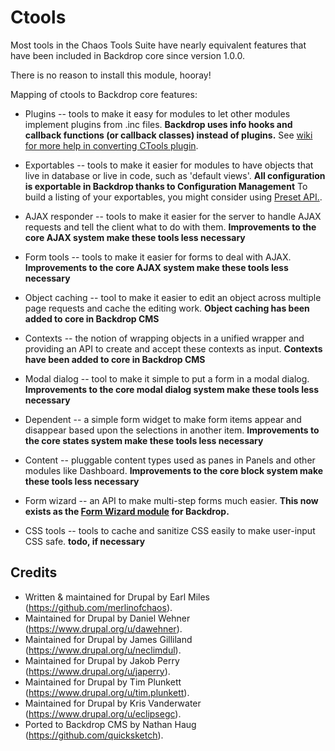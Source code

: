 Ctools
======

Most tools in the Chaos Tools Suite have nearly equivalent features that have
been included in Backdrop core since version 1.0.0.

There is no reason to install this module, hooray!

Mapping of ctools to Backdrop core features:

* Plugins -- tools to make it easy for modules to let other modules implement
  plugins from .inc files. **Backdrop uses info hooks and callback functions (or
  callback classes) instead of plugins.** See [wiki for more help in converting CTools plugin](https://github.com/backdrop-contrib/ctools/wiki/Converting-CTools-plugins).

* Exportables -- tools to make it easier for modules to have objects that live
  in database or live in code, such as 'default views'. **All configuration is
  exportable in Backdrop thanks to Configuration Management** To build a listing
  of your exportables, you might consider using [Preset API.](https://github.com/backdrop-contrib/preset).

* AJAX responder -- tools to make it easier for the server to handle AJAX
  requests and tell the client what to do with them. **Improvements to the core
  AJAX system make these tools less necessary**

* Form tools -- tools to make it easier for forms to deal with AJAX.
  **Improvements to the core AJAX system make these tools less necessary**

* Object caching -- tool to make it easier to edit an object across multiple
  page requests and cache the editing work. **Object caching has been added to
  core in Backdrop CMS**

* Contexts -- the notion of wrapping objects in a unified wrapper and providing
  an API to create and accept these contexts as input. **Contexts have been
  added to core in Backdrop CMS**

* Modal dialog -- tool to make it simple to put a form in a modal dialog.
  **Improvements to the core modal dialog system make these tools less
  necessary**

* Dependent -- a simple form widget to make form items appear and disappear
  based upon the selections in another item. **Improvements to the core states
  system make these tools less necessary**

* Content -- pluggable content types used as panes in Panels and other modules
  like Dashboard. **Improvements to the core block system make these tools less
  necessary**

* Form wizard -- an API to make multi-step forms much easier. **This now exists as the [Form Wizard module](https://github.com/backdrop-contrib/form_wizard) for Backdrop.**

* CSS tools -- tools to cache and sanitize CSS easily to make user-input CSS
  safe. **todo, if necessary**


Credits
-------

- Written & maintained for Drupal by Earl Miles (https://github.com/merlinofchaos).
- Maintained for Drupal by Daniel Wehner (https://www.drupal.org/u/dawehner).
- Maintained for Drupal by James Gilliland (https://www.drupal.org/u/neclimdul).
- Maintained for Drupal by Jakob Perry (https://www.drupal.org/u/japerry).
- Maintained for Drupal by Tim Plunkett (https://www.drupal.org/u/tim.plunkett).
- Maintained for Drupal by Kris Vanderwater (https://www.drupal.org/u/eclipsegc).
- Ported to Backdrop CMS by Nathan Haug (https://github.com/quicksketch).
